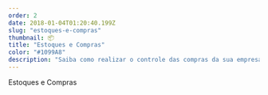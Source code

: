 ```yaml
---
order: 2
date: 2018-01-04T01:20:40.199Z
slug: "estoques-e-compras"
thumbnail: 📦
title: "Estoques e Compras"
color: "#1099A8"
description: "Saiba como realizar o controle das compras da sua empresa! Tenha informações precisas sobre: sistema PDV, emissão de pedidos, orçamento de venda e muito mais."
---
```


Estoques e Compras